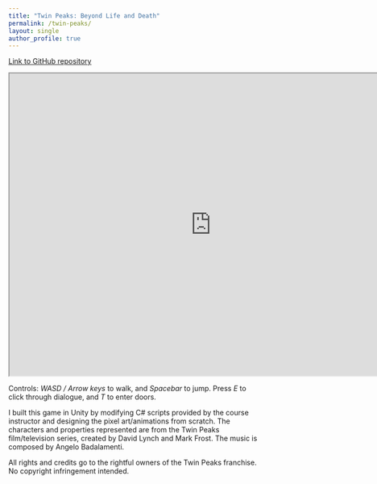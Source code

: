 ```yaml
---
title: "Twin Peaks: Beyond Life and Death"
permalink: /twin-peaks/
layout: single
author_profile: true
---
```


[Link to GitHub repository](https://github.com/nickwibert/Twin-Peaks-Unity)

<iframe
    src="https://i.simmer.io/@waffle2006/twin-peaks"
    style="width:800px;height:600px;border:1">
</iframe>

Controls: *WASD / Arrow keys* to walk, and *Spacebar* to jump.
Press *E* to click through dialogue, and *T* to enter doors.

I built this game in Unity by modifying C# scripts provided by the course instructor
and designing the pixel art/animations from scratch. The characters and properties represented
are from the Twin Peaks film/television series, created by David Lynch and Mark Frost. The music
is composed by Angelo Badalamenti.

All rights and credits go to the rightful owners of the Twin Peaks franchise. No copyright infringement intended.